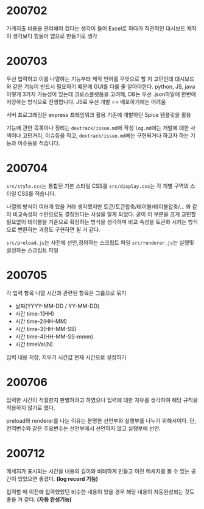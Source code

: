 # 200702
가계지출 비용을 관리해야 겠다는 생각이 들어 Excel로 하다가
직관적인 대시보드 제작이 생각보다 힘들어 앱으로 만들기로 생각

# 200703
우선 입력하고 이를 나열하는 기능부터 제작
언어를 무엇으로 할 지 고민인데 대시보드와 같은 기능이 반드시 필요하기 떄문에 GUI를 다룰 줄 알아야한다.
python, JS, java 이렇게 3가지 가능성이 있는데
크로스플랫폼을 고려해, DB는 우선 .json파일에 한번에 저장하는 방식으로 진행합니다.
JS로 우선 개발 => 배포하기에는 어려움

서버 프로그래밍은 express 프레임워크 활용
기존에 개발하던 Spice 템플릿을 활용

기능에 관한 목록이나 정리는 `devtrack/issue.md`에 작성
`log.md`에는 개발에 대한 사색이나 고민거리, 이슈등을 적고,
`devtrack/issue.md`에는 구현되거나 하고자 하는 기능과 이슈등을 적습니다.

# 200704
`src/style.css`는 통합된 기본 스타일 CSS를
`src/display.css`는 각 개별 구역의 스타일 CSS를 적습니다.

나열의 방식이 여러개 있을 거라 생각했지만
토큰/토큰압축/테이블/테이블압축/... 와 같이 비교속성의 수만으로도 결정된다는 사실을 알게 되었다.
굳이 이 부분을 크게 교민할 필요없이 테이블을 기준으로 확장하는 방식을 생각하며
비교 속성을 토큰화 시키는 방식으로 변환하는 과정도 구현하면 될 거 같다.

`src/preload.js`는 사전에 선언,정의하는 스크립트 파일
`src/renderer.js`는 실행및 설정하는 스크립트 파일

# 200705
각 입력 항목 나열
시간과 관련된 항목은 그룹으로 묶기
- 날짜(YYYY-MM-DD / YY-MM-DD)
- 시간 time-1(HH)
- 시간 time-2(HH-MM)
- 시간 time-3(HH-MM-SS)
- 시간 time-4(HH-MM-SS-mmm)
- 시간 timeVal(N)

입력 내용 저장, 지우기
시간값 현재 시간으로 설정하기

# 200706
입력한 시간이 적절한지 판별하려고 하였으나
입력에 대한 자유를 생각하여 해당 규칙을 적용하지 않기로 했다.

preload와 renderer를 나눈 이유는
분명한 선언부와 실행부를 나누기 위해서이다.
단, 전역변수와 같은 주요변수는 선언부에서 선언하지 않고 실행부에 선언.

# 200712
메세지가 표시되는 시간을 내용의 길이와 비례하게 만들고
이전 메세지를 볼 수 있는 공간이 있었으면 좋겠다.
**(log record 기능)**

입력할 때 이전에 입력했었던 비슷한 내용이 있을 경우
해당 내용이 자동완성되는 것도 좋을 거 같다.
**(자동 완성기능)**